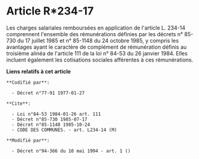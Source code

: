 # Article R*234-17

Les charges salariales remboursées en application de l'article L. 234-14 comprennent l'ensemble des rémunérations définies
par les décrets n° 85-730 du 17 juillet 1985 et n° 85-1148 du 24 octobre 1985, y compris les avantages ayant le caractère de
complément de rémunération définis au troisième alinéa de l'article 111 de la loi n° 84-53 du 26 janvier 1984. Elles incluent
également les cotisations sociales afférentes à ces rémunérations.

**Liens relatifs à cet article**

	**Codifié par**:

	  - Décret n°77-91 1977-01-27

	**Cite**:

	  - Loi n°84-53 1984-01-26 art. 111
	  - Décret n°85-730 1985-07-17
	  - Décret n°85-1148 1985-10-24
	  - CODE DES COMMUNES. - art. L234-14 (M)

	**Modifié par**:

	  - Décret n°94-366 du 10 mai 1994 - art. 1 ()
